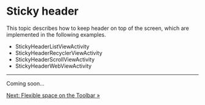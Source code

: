 # Sticky header

This topic describes how to keep header on top of the screen,
which are implemented in the following examples.

* StickyHeaderListViewActivity
* StickyHeaderRecyclerViewActivity
* StickyHeaderScrollViewActivity
* StickyHeaderWebViewActivity

---

Coming soon...

[Next: Flexible space on the Toolbar &raquo;](../../docs/basic/flexible-space-toolbar.md)
